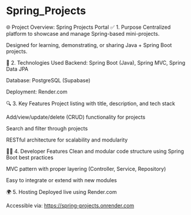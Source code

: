 # Spring_Projects
🌐 Project Overview: Spring Projects Portal
✅ 1. Purpose
Centralized platform to showcase and manage Spring-based mini-projects.

Designed for learning, demonstrating, or sharing Java + Spring Boot projects.

🧰 2. Technologies Used
Backend: Spring Boot (Java), Spring MVC, Spring Data JPA

Database: PostgreSQL (Supabase)

Deployment: Render.com

🔍 3. Key Features
Project listing with title, description, and tech stack

Add/view/update/delete (CRUD) functionality for projects

Search and filter through projects

RESTful architecture for scalability and modularity

🧑‍💻 4. Developer Features
Clean and modular code structure using Spring Boot best practices

MVC pattern with proper layering (Controller, Service, Repository)

Easy to integrate or extend with new modules

🌍 5. Hosting
Deployed live using Render.com

Accessible via: https://spring-projects.onrender.com
